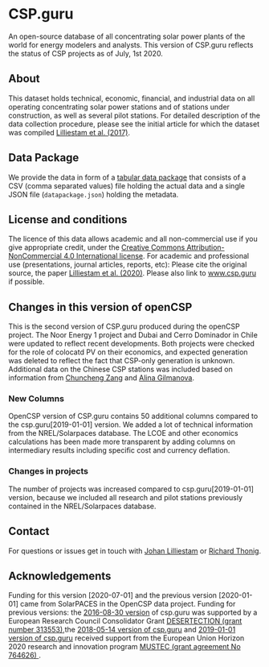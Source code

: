 # CSP.guru
An open-source database of all concentrating solar power plants of the world for energy modelers and analysts. This version of CSP.guru reflects the status of CSP projects as of July, 1st 2020.

## About
This dataset holds technical, economic, financial, and industrial data on all operating concentrating solar power stations and of stations under construction, as well as several pilot stations. For detailed description of the data collection procedure, please see the initial article for which the dataset was compiled [Lilliestam et al. (2017)](https://doi.org/10.1038/nenergy.2017.94).


## Data Package
We provide the data in form of a [tabular data package](https://frictionlessdata.io/specs/tabular-data-package/) that consists of a CSV (comma separated values) file holding the actual data and a single JSON file (`datapackage.json`) holding the metadata.


## License and conditions
The licence of this data allows academic and all non-commercial use if you give appropriate credit, under the [Creative Commons Attribution-NonCommercial 4.0 International license](https://creativecommons.org/licenses/by-nc/4.0/).
For academic and professional use (presentations, journal articles, reports, etc): Please cite the original source, the paper [Lilliestam et al. (2020)](https://doi.org/10.1080/15567249.2020.1773580). Please also link to www.csp.guru if possible.

## Changes in this version of openCSP
This is the second version of CSP.guru produced during the openCSP project. The Noor Energy 1 project and Dubai and Cerro Dominador in Chile were updated to reflect recent developments. Both projects were checked for the role of colocatd PV on their economics, and expected generation was deleted to reflect the fact that CSP-only generation is unknown.  Additional data on the Chinese CSP stations was included based on information from [Chuncheng Zang](mailto:zangchch@mail.iee.ac.cn) and [Alina Gilmanova](mailto:alina@mail.iee.ac.cn>).

### New Columns
OpenCSP version of CSP.guru contains 50 additional columns compared to the csp.guru[2019-01-01] version. We added a lot of technical information from the NREL/Solarpaces database. The LCOE and other economics calculations has been made more transparent by adding columns on intermediary results including specific cost and currency deflation.


### Changes in projects
The number of projects was increased compared to csp.guru[2019-01-01] version, because we included all research and pilot stations previously contained in the NREL/Solarpaces database.


## Contact
For questions or issues get in touch with [Johan Lilliestam](mailto:johan.lilliestam@iass-potsdam.de) or [Richard Thonig](mailto:richard.thonig@iass-potsdam.de).


## Acknowledgements
Funding for this version [2020-07-01] and the previous version [2020-01-01] came from SolarPACES in the  OpenCSP data project.
Funding for previous versions: the [2016-08-30 version](https://doi.org/10.5281/zenodo.1342716)  of csp.guru was supported by a European Research Council Consolidator Grant [DESERTECTION (grant number 313553)](https://cordis.europa.eu/project/rcn/106709_de.html),the [2018-05-14 version of csp.guru](https://doi.org/10.5281/zenodo.1318152) and [2019-01-01 version of csp.guru](https://doi.org/10.5281/zenodo.3466625) received support from the European Union Horizon 2020 research and innovation program [MUSTEC (grant agreement No 764626) ](https://cordis.europa.eu/project/rcn/211264_en.html).
